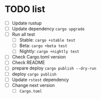 # TODO list

- [ ] Update rustup
- [ ] Update dependency `cargo upgrade`
- [ ] Run all test
  - [ ] Stable: `cargo +stable test`
  - [ ] Beta: `cargo +beta test`
  - [ ] Nightly: `cargo +nightly test`
- [ ] Check Cargo.toml version
- [ ] Check README
- [ ] prepare deploy `cargo publish --dry-run`
- [ ] deploy `cargo publish`
- [ ] Update `rstest` dependency
- [ ] Change next version
  - [ ] `Cargo.toml`
